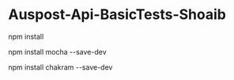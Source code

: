 # Auspost-Api-BasicTests-Shoaib
npm install

npm install mocha --save-dev

npm install chakram --save-dev
